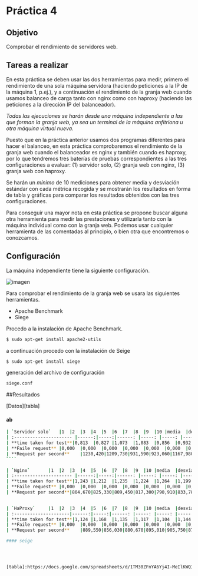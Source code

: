 # Práctica 4

## Objetivo
Comprobar el rendimiento de servidores web.

## Tareas a realizar
En esta práctica se deben usar las dos herramientas para medir, primero el rendimiento de una sola máquina servidora (haciendo peticiones a la IP de la máquina 1, p.ej.), y a continuación el rendimiento de la granja web cuando usamos balanceo de carga tanto con nginx como con haproxy (haciendo las peticiones a la dirección IP del balanceador).

*Todas las ejecuciones se harán desde una máquina independiente a las que forman la granja web, ya sea un terminal de la máquina anfitriona u otra máquina virtual nueva.* 

Puesto que en la práctica anterior usamos dos programas diferentes para hacer el balanceo, en esta práctica comprobaremos el rendimiento de la granja web cuando el balanceador es nginx y también cuando es haproxy, por lo que tendremos tres baterías de pruebas correspondientes a las tres configuraciones a evaluar: (1) servidor solo, (2) granja web con nginx, (3) granja web con haproxy.

Se harán un *mínimo* de 10 mediciones para obtener media y desviación estándar con cada métrica recogida y se mostrarán los resultados en forma de tabla y gráficas para comparar los resultados obtenidos con las tres configuraciones.

Para conseguir una mayor nota en esta práctica se propone buscar alguna otra herramienta para medir las prestaciones y utilizarla tanto con la máquina individual como con la granja web. Podemos usar cualquier herramienta de las comentadas al principio, o bien otra que encontremos o conozcamos.
## Configuración 

La máquina independiente tiene la siguiente configuración.

![imagen](https://github.com/marlenelis/SWAP1516/blob/master/images/p4_1.jpg)

Para  comprobar el rendimiento de la granja web  se usara las siguientes herramientas.
- Apache Benchmark
- Siege


Procedo a la instalación de Apache Benchmark.

````sh
$ sudo apt-get install apache2-utils
````

a continuación procedo con la instalación de Seige

````sh
$ sudo apt-get install siege
````
generación del archivo de configuración

````sh
siege.conf
````

##Resultados

[Datos][tabla]

#### ab
`````sh
| `Servidor solo`	|1	|2	|3	|4	|5	|6	|7	|8	|9	|10	|media  |desviación	|
| :---------------------- |------:|-----:|------: |-----: |-----: |-----: |-----: |-----: |-----: |-----: |-----: |-----: 	|
| **time taken for test**|0,813  |0,827	|1,073	|1,083	|0,856	|0,932	|0,854	|0,861	|0,855	|0,862	|0,902	|0,07664	|
| **Faile request**	|0,000	|0,000	|0,000	|0,000	|0,000	|0,000	|0,000	|0,000	|0,000	|0,000	|0,000	|0		|
| **Request per second**	|1230,420|1209,730|931,590|923,060|1167,980|1073,130|1170,760|1162,030|1169,370|1159,510|1119,758|86,2988|
````
													
| `Nginx`		|1	|2	|3	|4	|5	|6	|7	|8	|9	|10	|media  |desviación	|
| :---------------------- |------:|-----:|------: |-----: |-----: |-----: |-----: |-----: |-----: |-----: |-----: |-----: 	|
| **time taken for test**|1,243	|1,212	|1,235	|1,224	|1,264	|1,199	|1,264	|1,267	|1,272	|1,241	|1,242	|0,0199		|
| **Faile request**	|0,000	|0,000	|0,000	|0,000	|0,000	|0,000	|0,000	|0,000	|0,000	|0,000	|0,000	|0		|
| **Request per second**|804,670|825,330|809,450|817,300|790,910|833,780|791,400|789,080|768,020|805,830|803,577|14,9796	|
													

| `HaProxy`		|1	|2	|3	|4	|5	|6	|7	|8	|9	|10	|media  |desviación	|
| :---------------------|------:|-----:|------: |-----: |-----: |-----: |-----: |-----: |-----: |-----: |-----: |-----: 	|
| **time taken for test**|1,124	|1,168	|1,135	|1,117	|1,104	|1,144	|1,128	|1,238	|1,226	|1,129	|1,151	|0,03562	|
| **Faile request**	|0,000	|0,000	|0,000	|0,000	|0,000	|0,000	|0,000	|0,000	|0,000	|0,000	|0,000	|0		|
| **Request per second**	|889,550|856,030|880,670|895,010|905,750|874,250|886,280|807,520|815,710|885,640|869,641|25,9326	|

#### seige




[tabla]:https://docs.google.com/spreadsheets/d/1TM30ZFnYA6Yj4I-MeIlKWQIbzIzJky37a6YdDkl9Y_w/edit?usp=sharing
